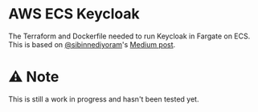 # AWS ECS Keycloak
The Terraform and Dockerfile needed to run Keycloak in Fargate on ECS.  This is based on [@sibinnediyoram](https://github.com/sibinnediyoram)'s [Medium post](https://medium.com/cloudnloud/run-keycloak-in-amazon-ecs-3487f3352563).

# :warning: Note
This is still a work in progress and hasn't been tested yet.